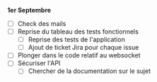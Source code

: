 **1er Septembre**
- [ ] Check des mails
- [ ] Reprise du tableau des tests fonctionnels 
    - [ ] Reprise des tests de l'application
    - [ ] Ajout de ticket Jira pour chaque issue
- [ ] Plonger dans le code relatif au websocket
- [ ] Sécuriser l'API
    - [ ] Chercher de la documentation sur le sujet